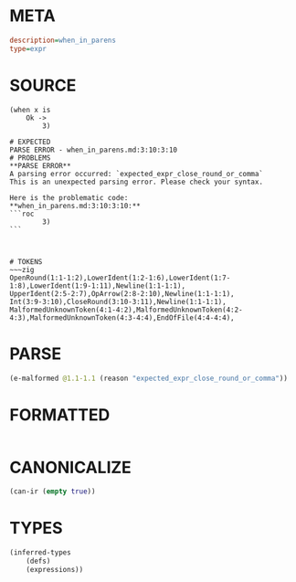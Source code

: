 # META
~~~ini
description=when_in_parens
type=expr
~~~
# SOURCE
~~~roc
(when x is
    Ok ->
        3)
~~~
~~~
# EXPECTED
PARSE ERROR - when_in_parens.md:3:10:3:10
# PROBLEMS
**PARSE ERROR**
A parsing error occurred: `expected_expr_close_round_or_comma`
This is an unexpected parsing error. Please check your syntax.

Here is the problematic code:
**when_in_parens.md:3:10:3:10:**
```roc
        3)
```
         


# TOKENS
~~~zig
OpenRound(1:1-1:2),LowerIdent(1:2-1:6),LowerIdent(1:7-1:8),LowerIdent(1:9-1:11),Newline(1:1-1:1),
UpperIdent(2:5-2:7),OpArrow(2:8-2:10),Newline(1:1-1:1),
Int(3:9-3:10),CloseRound(3:10-3:11),Newline(1:1-1:1),
MalformedUnknownToken(4:1-4:2),MalformedUnknownToken(4:2-4:3),MalformedUnknownToken(4:3-4:4),EndOfFile(4:4-4:4),
~~~
# PARSE
~~~clojure
(e-malformed @1.1-1.1 (reason "expected_expr_close_round_or_comma"))
~~~
# FORMATTED
~~~roc

~~~
# CANONICALIZE
~~~clojure
(can-ir (empty true))
~~~
# TYPES
~~~clojure
(inferred-types
	(defs)
	(expressions))
~~~
